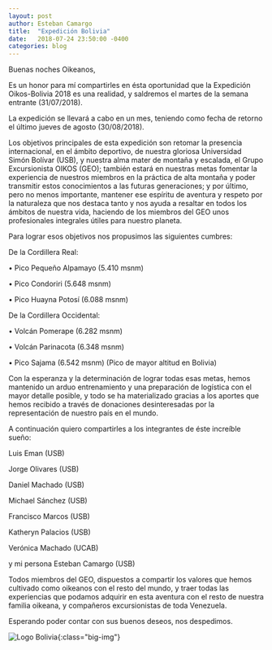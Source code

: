 ```yaml
---
layout: post
author: Esteban Camargo
title:  "Expedición Bolivia"
date:   2018-07-24 23:50:00 -0400
categories: blog
---
```


Buenas noches Oikeanos,

Es un honor para mí compartirles en ésta oportunidad que la Expedición Oikos-Bolivia 2018 es una realidad, y saldremos el martes de la semana entrante (31/07/2018).

La expedición se llevará a cabo en un mes, teniendo como fecha de retorno el último jueves de agosto (30/08/2018).

Los objetivos principales de esta expedición son retomar la presencia internacional, en el ámbito deportivo, de nuestra gloriosa Universidad Simón Bolívar (USB), y nuestra alma mater de montaña y escalada, el Grupo Excursionista OIKOS (GEO); también estará en nuestras metas fomentar la experiencia de nuestros miembros en la práctica de alta montaña y poder transmitir estos conocimientos a las futuras generaciones; y por último, pero no menos importante, mantener ese espíritu de aventura y respeto por la naturaleza que nos destaca tanto y nos ayuda a resaltar en todos los ámbitos de nuestra vida, haciendo de los miembros del GEO unos profesionales integrales útiles para nuestro planeta.

Para lograr esos objetivos nos propusimos las siguientes cumbres:

De la Cordillera Real:

• Pico Pequeño Alpamayo (5.410 msnm)

• Pico Condoriri (5.648 msnm)

• Pico Huayna Potosí (6.088 msnm)

De la Cordillera Occidental:

• Volcán Pomerape (6.282 msnm)

• Volcán Parinacota (6.348 msnm)

• Pico Sajama (6.542 msnm) (Pico de mayor altitud en Bolivia)

Con la esperanza y la determinación de lograr todas esas metas, hemos mantenido un arduo entrenamiento y una preparación de logística con el mayor detalle posible, y todo se ha materializado gracias a los aportes que hemos recibido a través de donaciones desinteresadas por la representación de nuestro país en el mundo.

A continuación quiero compartirles a los integrantes de éste increíble sueño:

Luis Eman (USB)

Jorge Olivares (USB)

Daniel Machado (USB)

Michael Sánchez (USB)

Francisco Marcos (USB)

Katheryn Palacios (USB)

Verónica Machado (UCAB)

y mi persona Esteban Camargo (USB)

Todos miembros del GEO, dispuestos a compartir los valores que hemos cultivado como oikeanos con el resto del mundo, y traer todas las experiencias que podamos adquirir en esta aventura con el resto de nuestra familia oikeana, y compañeros excursionistas de toda Venezuela.

Esperando poder contar con sus buenos deseos, nos despedimos.

![Logo Bolivia](https://gdurl.com/A8OX){:class="big-img"}